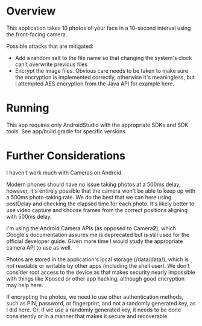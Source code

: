 # Overview
This application takes 10 photos of your face in a 10-second interval using the front-facing camera.

Possible attacks that are mitigated:
- Add a random salt to the file name so that changing the system's clock can't overwrite previous files
- Encrypt the image files. Obvious care needs to be taken to make sure the encryption is implemented correctly, otherwise it's meaningless, but I attempted AES encryption from the Java API for example here.

# Running
This app requires only AndroidStudio with the appropriate SDKs and SDK tools. See app/build.gradle for specific versions.

# Further Considerations
I haven't work much with Cameras on Android.

Modern phones should have no issue taking photos at a 500ms delay, however, it's entirely possible that the camera won't be able to keep up with a 500ms photo-taking rate. We do the best that we can here using postDelay and checking the elapsed time for each photo. It's likely better to use video capture and choose frames from the correct positions aligning with 500ms delay.

I'm using the Android Camera APIs (as opposed to Camera**2**), which Google's documentation assures me is deprecated but is still used for the official developer guide. Given more time I would study the appropriate camera API to use as well.

Photos are stored in the application's local storage (/data/data/<app-package>), which is not readable or writable by other apps (including the shell user). We don't consider root access to the device as that makes security nearly impossible with things like Xposed or other app hacking, although good encryption may help here.

If encrypting the photos, we need to use other authentication methods, such as PIN, password, or fingerprint, and not a randomly generated key, as I did here. Or, if we use a randomly generated key, it needs to be done consistently or in a manner that makes it secure and recoverable.
